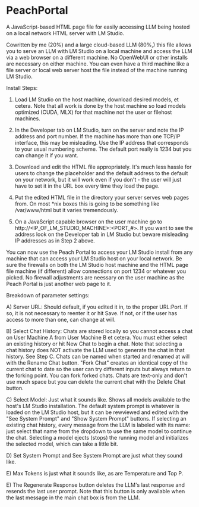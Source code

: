 # PeachPortal
A JavaScript-based HTML page file for easily accessing LLM being hosted on a local network HTML server with LM Studio.

Cowritten by me (20%) and a large cloud-based LLM (80%,) this file allows you to serve an LLM with LM Studio on a local machine and access the LLM via a web browser on a different machine. No OpenWebUI or other installs are necessary on either machine. You can even have a third machine like a file server or local web server host the file instead of the machine running LM Studio.

Install Steps:

1) Load LM Studio on the host machine, download desired models, et cetera. Note that all work is done by the host machine so load models optimized (CUDA, MLX) for that machine not the user or filehost machines.

2) In the Developer tab on LM Studio, turn on the server and note the IP address and port number. If the machine has more than one TCP/IP interface, this may be misleading. Use the IP address that corresponds to your usual numbering scheme. The default port really is 1234 but you can change it if you want.

3) Download and edit the HTML file appropriately. It's much less hassle for users to change the placeholder and the default address to the default on your network, but it will work even if you don't - the user will just have to set it in the URL box every time they load the page.

4) Put the edited HTML file in the directory your server serves web pages from. On most *nix boxes this is going to be something like /var/www/html but it varies tremendously.

5) On a JavaScript capable browser on the user machine go to http://<IP_OF_LM_STUDIO_MACHINE>:<PORT_#>. If you want to see the address look on the Developer tab in LM Studio but beware misleading IP addresses as in Step 2 above.

You can now use the Peach Portal to access your LM Studio install from any machine that can access your LM Studio host on your local network. Be sure the firewalls on both the LM Studio host machine and the HTML page file machine (if different) allow connections on port 1234 or whatever you picked. No firewall adjustments are neessary on the user machine as the Peach Portal is just another web page to it.

Breakdown of parameter settings:

A) Server URL: Should default, if you edited it in, to the proper URL:Port. If so, it is not necessary to reenter it or hit Save. If not, or if the user has access to more than one, can change at will.

B) Select Chat History: Chats are stored locally so you cannot access a chat on User Machine A from User Machine B et cetera. You must either select an existing history or hit New Chat to begin a chat. Note that selecting a chat history does NOT activate the LLM used to generate the chat in that history. See Step C. Chats can be named when started and renamed at will with the Rename Chat button. "Fork Chat" creates an identical copy of the current chat to date so the user can try different inputs but always return to the forking point. You can fork forked chats. Chats are text-only and don't use much space but you can delete the current chat with the Delete Chat button.

C) Select Model: Just what it sounds like. Shows all models available to the host's LM Studio installation. The default system prompt is whatever is loaded on the LM Studio host, but it can  be rewviewed and edited with the "See System Prompt" and "Show System Prompt" buttons. If selecting an existing chat history, every message from the LLM is labeled with its name: just select that name from the dropdown to use the same model to continue the chat. Selecting a model ejects (stops) the running model and initializes the selected model, which can take a little bit.

D) Set System Prompt and See System Prompt are just what they sound like.

E) Max Tokens is just what it sounds like, as are Temperature and Top P.

E) The Regenerate Response button deletes the LLM's last response and resends the last user prompt. Note that this button is only available when the last message in the main chat box is from the LLM.
